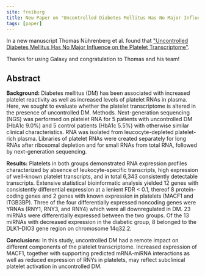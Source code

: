 ```yaml
---
site: freiburg
title: New Paper on "Uncontrolled Diabetes Mellitus Has No Major Influence on the Platelet Transcriptome"
tags: [paper]
---
```


In a new manuscript Thomas Nührenberg et al. found that
["Uncontrolled Diabetes Mellitus Has No Major Influence on the Platelet Transcriptome"](https://doi.org/10.1155/2018/8989252).

Thanks for using Galaxy and congratulation to Thomas and his team!

## Abstract

**Background:** Diabetes mellitus (DM) has been associated with increased platelet reactivity as well
as increased levels of platelet RNAs in plasma. Here, we sought to evaluate whether the platelet
transcriptome is altered in the presence of uncontrolled DM. Methods. Next-generation sequencing
(NGS) was performed on platelet RNA for 5 patients with uncontrolled DM (HbA1c 9.0%) and 5 control
patients (HbA1c 5.5%) with otherwise similar clinical characteristics. RNA was isolated from
leucocyte-depleted platelet-rich plasma. Libraries of platelet RNAs were created separately
for long RNAs after ribosomal depletion and for small RNAs from total RNA, followed by
next-generation sequencing.

**Results:** Platelets in both groups demonstrated RNA expression
profiles characterized by absence of leukocyte-specific transcripts, high expression of
well-known platelet transcripts, and in total 6,343 consistently detectable transcripts.
Extensive statistical bioinformatic analysis yielded 12 genes with consistently differential
expression at a lenient FDR < 0.1, thereof 8 protein-coding genes and 2 genes with known
expression in platelets (MACF1 and ITGB3BP). Three of the four differentially expressed
noncoding genes were YRNAs (RNY1, RNY3, and RNY4) which were all downregulated in DM.
23 miRNAs were differentially expressed between the two groups.
Of the 13 miRNAs with decreased expression in the diabetic group,
8 belonged to the DLK1–DIO3 gene region on chromosome 14q32.2.

**Conclusions:** In this study, uncontrolled DM had a remote impact on different components of the platelet transcriptome.
Increased expression of MACF1, together with supporting predicted mRNA-miRNA interactions as well as
reduced expression of RNYs in platelets, may reflect subclinical platelet activation in uncontrolled DM.
